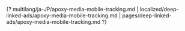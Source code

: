 {? multilang/ja-JP/apoxy-media-mobile-tracking.md | localized/deep-linked-ads/apoxy-media-mobile-tracking.md | pages/deep-linked-ads/apoxy-media-mobile-tracking.md ?}

